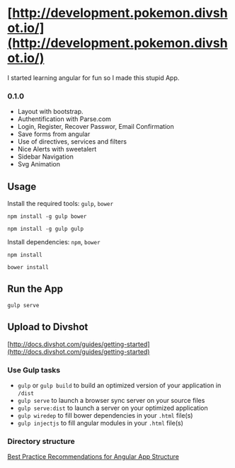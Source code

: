 # [http://development.pokemon.divshot.io/](http://development.pokemon.divshot.io/)

I started learning angular for fun so I made this stupid App.

### 0.1.0
* Layout with bootstrap.
* Authentification with Parse.com
* Login, Register, Recover Passwor, Email Confirmation 
* Save forms from angular
* Use of directives, services and filters
* Nice Alerts with sweetalert
* Sidebar Navigation
* Svg Animation

## Usage

Install the required tools: `gulp`, `bower`
```
npm install -g gulp bower
```
```
npm install -g gulp gulp
```

Install dependencies: `npm`, `bower`
```
npm install 
```
```
bower install 
```

## Run the App
```
gulp serve 
```

## Upload to Divshot

[http://docs.divshot.com/guides/getting-started](http://docs.divshot.com/guides/getting-started)

### Use Gulp tasks

* `gulp` or `gulp build` to build an optimized version of your application in `/dist`
* `gulp serve` to launch a browser sync server on your source files
* `gulp serve:dist` to launch a server on your optimized application
* `gulp wiredep` to fill bower dependencies in your `.html` file(s)
* `gulp injectjs` to fill angular modules in your `.html` file(s)


### Directory structure
[Best Practice Recommendations for Angular App Structure](https://docs.google.com/document/d/1XXMvReO8-Awi1EZXAXS4PzDzdNvV6pGcuaF4Q9821Es/pub)
